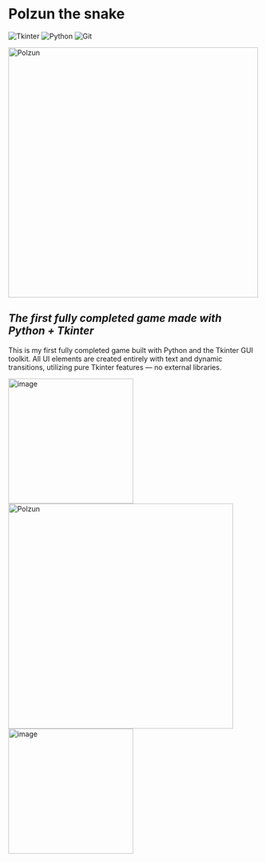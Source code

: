 # **Polzun the snake**


![Tkinter](https://img.shields.io/badge/-Tkinter-000000?style=flat-square&logo=) ![Python](https://img.shields.io/badge/-Python-3776AB?logo=python&logoColor=white) ![Git](https://img.shields.io/badge/-Git-F05032?logo=git&logoColor=white)

<img src="https://github.com/user-attachments/assets/68f5bd80-42ed-41e6-ac98-776ff5a108e6" alt="Polzun" width="500"/>

## *The first fully completed game made with Python + Tkinter*

This is my first fully completed game built with Python and the Tkinter GUI toolkit.
All UI elements are created entirely with text and dynamic transitions, utilizing pure Tkinter features — no external libraries.

<img width="250" alt="image" src="https://github.com/user-attachments/assets/7015921b-9cf4-46e8-932f-79202cb26804" />


<img src= "https://github.com/user-attachments/assets/783f3a7b-8007-42fa-87cc-77584cdd5be7" alt="Polzun" width="450"/>

<img width="250"  alt="image" src="https://github.com/user-attachments/assets/2a181f10-b032-4358-867c-09471bd702d6" />
